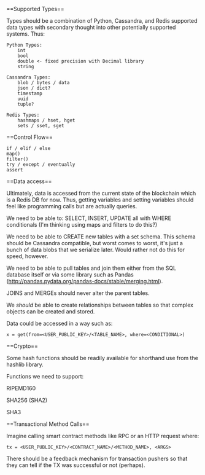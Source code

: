 ==Supported Types==

Types should be a combination of Python, Cassandra, and Redis supported data types with secondary thought into other
potentially supported systems. Thus:

    Python Types:
        int
        bool
        double <- fixed precision with Decimal library
        string

    Cassandra Types:
        blob / bytes / data
        json / dict?
        timestamp
        uuid
        tuple?

    Redis Types:
        hashmaps / hset, hget
        sets / sset, sget

==Control Flow==

    if / elif / else
    map()
    filter()
    try / except / eventually
    assert

==Data access==

Ultimately, data is accessed from the current state of the blockchain which is a Redis DB for now. Thus, getting variables and setting variables should feel like programming calls but are actually queries.

We need to be able to: SELECT, INSERT, UPDATE all with WHERE conditionals (I'm thinking using maps and filters to do this?)

We need to be able to CREATE new tables with a set schema. This schema should be Cassandra compatible, but worst comes to worst, it's just a bunch of data blobs that we serialize later. Would rather not do this for speed, however.

We need to be able to pull tables and join them either from the SQL database itself or via some library such as Pandas (http://pandas.pydata.org/pandas-docs/stable/merging.html).

JOINS and MERGEs should never alter the parent tables.

We *should* be able to create relationships between tables so that complex objects can be created and stored.

Data could be accessed in a way such as:

```
x = get(from=<USER_PUBLIC_KEY>/<TABLE_NAME>, where=<CONDITIONAL>)
```

==Crypto==

Some hash functions should be readily available for shorthand use from the hashlib library.

Functions we need to support:

RIPEMD160

SHA256 (SHA2)

SHA3

==Transactional Method Calls==

Imagine calling smart contract methods like RPC or an HTTP request where:

```
tx = <USER_PUBLIC_KEY>/<CONTRACT_NAME>/<METHOD_NAME>, <ARGS>
```
There should be a feedback mechanism for transaction pushers so that they can tell if the TX was successful or not (perhaps).
